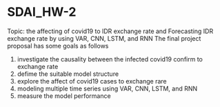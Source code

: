 # SDAI_HW-2
Topic: the affecting of covid19 to IDR exchange rate and Forecasting IDR exchange rate by using VAR, CNN, LSTM, and  RNN
The final project proposal has some goals as follows
1. investigate the causality between the infected covid19 confirm to exchange rate
2. defime the suitable model structure
3. explore the affect of covid19 cases to exchange rare
4. modeling multiple time series using VAR, CNN, LSTM, and RNN
4. measure the model performance
